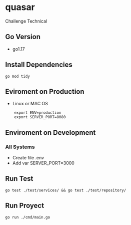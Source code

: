 # quasar
Challenge Technical

## Go Version
  - go1.17

## Install Dependencies
  ``` go mod tidy ```

## Eviroment on Production
  - Linux or MAC OS
  ``` 
      export ENV=production
      export SERVER_PORT=8080 
   ```
## Enviroment on Development
  ### All Systems
  - Create file .env
  - Add var SERVER_PORT=3000

## Run Test
  ``` go test ./test/services/ && go test ./test/repository/ ```
  
## Run Proyect
  ``` go run ./cmd/main.go ```
  
